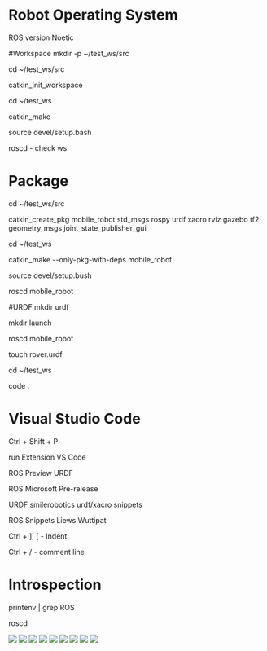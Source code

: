 # Robot Operating System
ROS version Noetic

#Workspace
mkdir -p ~/test_ws/src

cd ~/test_ws/src

catkin_init_workspace

cd ~/test_ws

catkin_make

source devel/setup.bash

roscd - check ws

# Package
cd ~/test_ws/src

catkin_create_pkg mobile_robot std_msgs rospy urdf 
                xacro rviz gazebo tf2 
                geometry_msgs 
                joint_state_publisher_gui

cd ~/test_ws

catkin_make --only-pkg-with-deps mobile_robot

source devel/setup.bush

roscd mobile_robot

#URDF
mkdir urdf

mkdir launch

roscd mobile_robot

touch rover.urdf

cd ~/test_ws

code .

# Visual Studio Code

Ctrl + Shift + P

run Extension VS Code

ROS Preview URDF

ROS Microsoft Pre-release

URDF smilerobotics urdf/xacro snippets

ROS Snippets Liews Wuttipat

Ctrl + ], [ - Indent

Ctrl + / - comment line

# Introspection
printenv | grep ROS

roscd

<img src="mobile_robot/ros_extension_settings.png">

<img src="mobile_robot/ros_urdf_preview01.png">

<img src="mobile_robot/ros_urdf_preview02.png">

<img src="mobile_robot/ros_rviz_test01.png">

<img src="mobile_robot/ros_rviz_test02.png">

<img src="mobile_robot/ros_rviz_test03.png">

<img src="mobile_robot/ros_rviz_test04.png">

<img src="mobile_robot/ros_gazebo_test01.png">

<img src="mobile_robot/ros_gazebo_test02.png">

